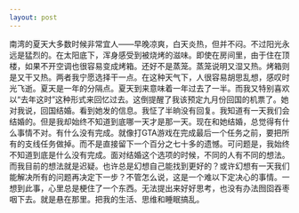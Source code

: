```yaml
---
layout: post
---
```


南湾的夏天大多数时候非常宜人——早晚凉爽，白天炎热，但并不闷。不过阳光永远是猛烈的。在太阳底下，浑身感受到被烧烤的滋味。即使在房间里，由于住在顶楼，如果不开空调也很容易变成烤箱。还好不是蒸笼。蒸笼说明又湿又热。烤箱则是又干又热。两者我宁愿选择干一点。在这种天气下，人很容易胡思乱想，感叹时光飞逝。夏天是一年的分隔点。夏天到来意味着一年过去了一半。而我又特别喜欢以“去年这时”这种形式来回忆过去。这倒提醒了我该预定九月份回国的机票了。她对我说，回国结婚。看到她发的信息。我怔了半晌没有回复。我知道有一天我们会结婚的。但是我却始终不知道到底哪一天才是那一天。现在和她结婚，总觉得有什么事情不对。有什么没有完成。就像打GTA游戏在完成最后一个任务之前，要把所有的支线任务做掉。而不是直接留下一个百分之七十多的遗憾。可问题是，我始终不知道到底是什么没有完成。面对结婚这个选项的时候，不同的人有不同的想法。而我目前的想法就是迟疑。也许总是幻想自己能找到更好的？或许幻想有一天我们能解决所有的问题再决定下一步？不管怎么说，这是一个难以下定决心的事情。一想到此事，心里总是梗住了一个东西。无法提出来好好思考，也没有办法囫囵吞枣咽下去。就是悬在那里。把我的生活、思维和睡眠搞乱。